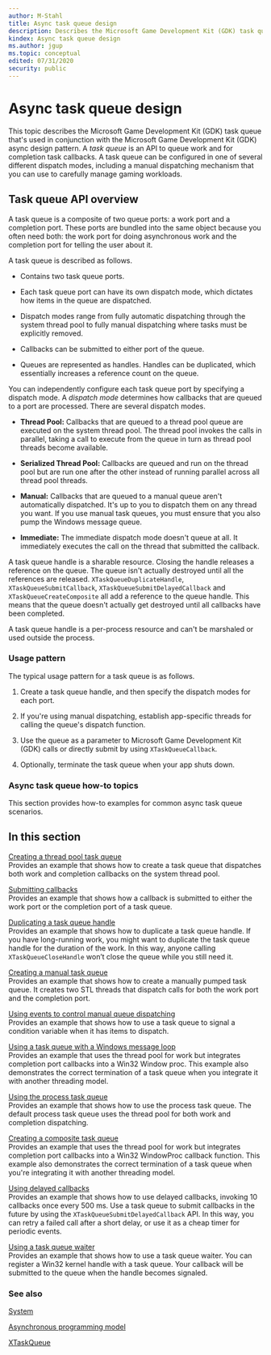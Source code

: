 ```yaml
---
author: M-Stahl
title: Async task queue design
description: Describes the Microsoft Game Development Kit (GDK) task queue that is used in conjunction with the Microsoft Game Development Kit (GDK) async design pattern.
kindex: Async task queue design
ms.author: jgup
ms.topic: conceptual
edited: 07/31/2020
security: public
---
```


# Async task queue design

This topic describes the Microsoft Game Development Kit (GDK) task queue that's used in
conjunction with the Microsoft Game Development Kit (GDK) async design pattern. A *task queue*
is an API to queue work and for completion task callbacks. A task queue can be configured in one of several different dispatch modes, including a manual dispatching mechanism that you can use
to carefully manage gaming workloads.

## Task queue API overview

A task queue is a composite of two queue ports: a work port and a
completion port. These ports are bundled into the same object because you
often need both: the work port for doing asynchronous work and the
completion port for telling the user about it.

A task queue is described as follows.

-   Contains two task queue ports.

-   Each task queue port can have its own dispatch mode, which dictates
    how items in the queue are dispatched.

-   Dispatch modes range from fully automatic dispatching through the
    system thread pool to fully manual dispatching where tasks must be
    explicitly removed.

-   Callbacks can be submitted to either port of the queue.

-   Queues are represented as handles. Handles can be duplicated, which
    essentially increases a reference count on the queue.

You can independently configure each task queue port by specifying a dispatch mode. A *dispatch mode* determines how callbacks that are
queued to a port are processed. There are several dispatch modes.

-   **Thread Pool:** Callbacks that are queued to a thread pool queue are
    executed on the system thread pool. The thread pool invokes the
    calls in parallel, taking a call to execute from the queue in turn
    as thread pool threads become available.

-   **Serialized Thread Pool:** Callbacks are queued and run on the
    thread pool but are run one after the other instead of running parallel
    across all thread pool threads.

-   **Manual:** Callbacks that are queued to a manual queue aren't automatically
    dispatched. It's up to you to dispatch them on any thread
    you want. If you use manual task queues, you must ensure that you 
    also pump the Windows message queue. 

-   **Immediate:** The immediate dispatch mode doesn't queue at all. It
    immediately executes the call on the thread that submitted the
    callback.

A task queue handle is a sharable resource. Closing the handle releases
a reference on the queue. The queue isn't actually destroyed until all the
references are released. `XTaskQueueDuplicateHandle`,
`XTaskQueueSubmitCallback`, `XTaskQueueSubmitDelayedCallback` and
`XTaskQueueCreateComposite` all add a reference to the queue handle. This
means that the queue doesn't actually get destroyed until all callbacks
have been completed.

A task queue handle is a per-process resource and can't be marshaled or
used outside the process.

### Usage pattern

The typical usage pattern for a task queue is as follows.

1.  Create a task queue handle, and then specify the dispatch modes for each port.

2.  If you're using manual dispatching, establish app-specific threads for
    calling the queue's dispatch function.

3.  Use the queue as a parameter to Microsoft Game Development Kit (GDK) calls or directly
    submit by using `XTaskQueueCallback`.

4.  Optionally, terminate the task queue when your app shuts down.

### Async task queue how-to topics

This section provides how-to examples for common async task queue scenarios.

## In this section  
  
[Creating a thread pool task queue](async-task-queue-design-howto/creating-thread-pool-task-queue.md)  
Provides an example that shows how to create a task queue that dispatches both work and completion callbacks on the system thread pool.  
  
[Submitting callbacks](async-task-queue-design-howto/submitting-callbacks.md)  
Provides an example that shows how a callback is submitted to either the work port or the completion port of a task queue.  
  
[Duplicating a task queue handle](async-task-queue-design-howto/duplicating-task-queue-handle.md)  
Provides an example that shows how to duplicate a task queue handle. If you have long-running work, you might want to duplicate the task queue handle for the duration of the work. In this way, anyone calling `XTaskQueueCloseHandle` won’t close the queue while you still need it.  
  
[Creating a manual task queue](async-task-queue-design-howto/creating-manual-task-queue.md)  
Provides an example that shows how to create a manually pumped task queue. It creates two STL threads that dispatch calls for both the work port and the completion port.  
  
[Using events to control manual queue dispatching](async-task-queue-design-howto/control-manual-queue-dispatching.md)  
Provides an example that shows how to use a task queue to signal a condition variable when it has items to dispatch.  
  
[Using a task queue with a Windows message loop](async-task-queue-design-howto/task-queue-windows-msg-loop.md)  
Provides an example that uses the thread pool for work but integrates completion port callbacks into a Win32 Window proc. This example also demonstrates the correct termination of a task queue when you integrate it with another threading model.  
  
[Using the process task queue](async-task-queue-design-howto/using-process-task-queue.md)  
Provides an example that shows how to use the process task queue. The default process task queue uses the thread pool for both work and completion dispatching.  
  
[Creating a composite task queue](async-task-queue-design-howto/creating-composite-task-queue.md)  
Provides an example that uses the thread pool for work but integrates completion port callbacks into a Win32 WindowProc callback function. This example also demonstrates the correct termination of a task queue when you're integrating it with another threading model.  
  
[Using delayed callbacks](async-task-queue-design-howto/using-delayed-callbacks.md)  
Provides an example that shows how to use delayed callbacks, invoking 10 callbacks once every 500 ms. Use a task queue to submit callbacks in the future by using the `XTaskQueueSubmitDelayedCallback` API. In this way, you can retry a failed call after a short delay, or use it as a cheap timer for periodic events.  
  
[Using a task queue waiter](async-task-queue-design-howto/using-task-queue-waiter.md)  
Provides an example that shows how to use a task queue waiter. You can register a Win32 kernel handle with a task queue. Your callback will be submitted to the queue when the handle becomes signaled.  
  


### See also  

[System](../gc-system-toc.md)  

[Asynchronous programming model](async-programming-model.md)  

[XTaskQueue](../../reference/system/xtaskqueue/xtaskqueue_members.md)  